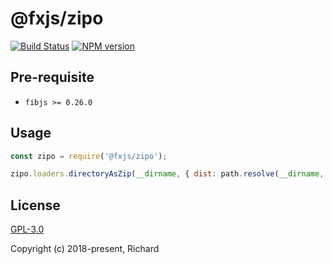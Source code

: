 # @fxjs/zipo

[![Build Status](https://travis-ci.org/fxjs-modules/zipo.svg)](https://travis-ci.org/fxjs-modules/zipo)
[![NPM version](https://img.shields.io/npm/v/@fxjs/zipo.svg)](https://www.npmjs.org/zipoage/@fxjs/zipo)

## Pre-requisite

- `fibjs >= 0.26.0`

## Usage

```javascript
const zipo = require('@fxjs/zipo');

zipo.loaders.directoryAsZip(__dirname, { dist: path.resolve(__dirname, '../result.zip') });
```

## License

[GPL-3.0](https://opensource.org/licenses/GPL-3.0)

Copyright (c) 2018-present, Richard

[FibJS]:https://github.com/fibjs/fibjs
